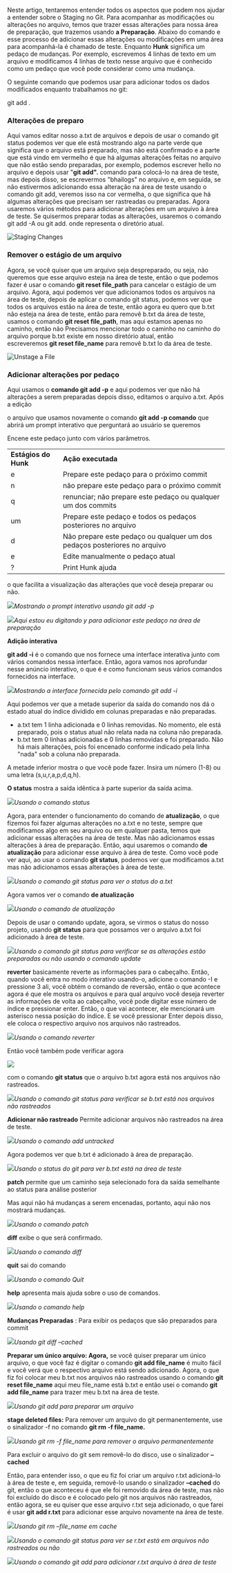 Neste artigo, tentaremos entender todos os aspectos que podem nos ajudar a entender sobre o Staging no Git. Para acompanhar as modificações ou alterações no arquivo, temos que trazer essas alterações para nossa área de preparação, que trazemos usando **a Preparação**. Abaixo do comando e esse processo de adicionar essas alterações ou modificações em uma área para acompanhá-la é chamado de teste. Enquanto **Hunk** significa um pedaço de mudanças. Por exemplo, escrevemos 4 linhas de texto em um arquivo e modificamos 4 linhas de texto nesse arquivo que é conhecido como um pedaço que você pode considerar como uma mudança.

O seguinte comando que podemos usar para adicionar todos os dados modificados enquanto trabalhamos no git:

git add .

### **Alterações de preparo**

Aqui vamos editar nosso a.txt de arquivos e depois de usar o comando git status podemos ver que ele está mostrando algo na parte verde que significa que o arquivo está preparado, mas não está confirmado e a parte que está vindo em vermelho é que há algumas alterações feitas no arquivo que não estão sendo preparadas, por exemplo, podemos escrever hello no arquivo e depois usar "**git add".** comando para colocá-lo na área de teste, mas depois disso, se escrevermos "bhailogs" no arquivo e, em seguida, se não estivermos adicionando essa alteração na área de teste usando o comando git add, veremos isso na cor vermelha, o que significa que há algumas alterações que precisam ser rastreadas ou preparadas. Agora usaremos vários métodos para adicionar alterações em um arquivo à área de teste. Se quisermos preparar todas as alterações, usaremos o comando git add -A ou git add. onde representa o diretório atual.

![Staging Changes](https://media.geeksforgeeks.org/wp-content/uploads/20220123144501/Screenshot807.png)

### **Remover o estágio de um arquivo**

Agora, se você quiser que um arquivo seja despreparado, ou seja, não queremos que esse arquivo esteja na área de teste, então o que podemos fazer é usar o comando **git reset file_path** para cancelar o estágio de um arquivo. Agora, aqui podemos ver que adicionamos todos os arquivos na área de teste, depois de aplicar o comando git status, podemos ver que todos os arquivos estão na área de teste, então agora eu quero que b.txt não esteja na área de teste, então para removê b.txt da área de teste, usamos o comando **git reset file_path**, mas aqui estamos apenas no caminho, então não Precisamos mencionar todo o caminho no caminho do arquivo porque b.txt existe em nosso diretório atual, então escreveremos **git reset file_name** para removê b.txt lo da área de teste.

![Unstage a File](https://media.geeksforgeeks.org/wp-content/uploads/20220123153112/Screenshot808.png)

### Adicionar alterações por pedaço

Aqui usamos o **comando git add -p** e aqui podemos ver que não há alterações a serem preparadas depois disso, editamos o arquivo a.txt. Após a edição

o arquivo que usamos novamente o comando **git add -p comando** que abrirá um prompt interativo que perguntará ao usuário se queremos

Encene este pedaço junto com vários parâmetros.

|                      |                                                                           |
| -------------------- | ------------------------------------------------------------------------- |
| **Estágios do Hunk** | **Ação executada**                                                        |
| e                    | Prepare este pedaço para o próximo commit                                 |
| n                    | não prepare este pedaço para o próximo commit                             |
| q                    | renunciar; não prepare este pedaço ou qualquer um dos commits             |
| um                   | Prepare este pedaço e todos os pedaços posteriores no arquivo             |
| d                    | Não prepare este pedaço ou qualquer um dos pedaços posteriores no arquivo |
| e                    | Edite manualmente o pedaço atual                                          |
| ?                    | Print Hunk ajuda                                                          |

o que facilita a visualização das alterações que você deseja preparar ou não.

![](https://media.geeksforgeeks.org/wp-content/uploads/20220123185522/Screenshot809.png)_Mostrando o prompt interativo usando git add -p_

![](https://media.geeksforgeeks.org/wp-content/uploads/20220123190125/Screenshot810.png)_Aqui estou eu digitando y para adicionar este pedaço na área de preparação_

**Adição interativa**  

**git add -i** é o comando que nos fornece uma interface interativa junto com vários comandos nessa interface. Então, agora vamos nos aprofundar nesse anúncio interativo, o que é e como funcionam seus vários comandos fornecidos na interface.

![](https://media.geeksforgeeks.org/wp-content/uploads/20220128220930/Screenshot843.png)_Mostrando a interface fornecida pelo comando git add -i_

Aqui podemos ver que a metade superior da saída do comando nos dá o estado atual do índice dividido em colunas preparadas e não preparadas.

- a.txt tem 1 linha adicionada e 0 linhas removidas. No momento, ele está preparado, pois o status atual não relata nada na coluna não preparada.
- b.txt tem 0 linhas adicionadas e 0 linhas removidas e foi preparado. Não há mais alterações, pois foi encenado conforme indicado pela linha "nada" sob a coluna não preparada.

A metade inferior mostra o que você pode fazer. Insira um número (1-8) ou uma letra (s,u,r,a,p,d,q,h).

**O status** mostra a saída idêntica à parte superior da saída acima.

![](https://media.geeksforgeeks.org/wp-content/uploads/20220128232707/Screenshot844.png)_Usando o comando status_

Agora, para entender o funcionamento do comando de **atualização**, o que fizemos foi fazer algumas alterações no a.txt e no teste, sempre que modificamos algo em seu arquivo ou em qualquer pasta, temos que adicionar essas alterações na área de teste. Mas não adicionamos essas alterações à área de preparação. Então, aqui usaremos o comando **de atualização** para adicionar esse arquivo à área de teste. Como você pode ver aqui, ao usar o comando **git status**, podemos ver que modificamos a.txt mas não adicionamos essas alterações à área de teste.

![](https://media.geeksforgeeks.org/wp-content/uploads/20220129100220/Screenshot845.png)_Usando o comando git status para ver o status do a.txt_

Agora vamos ver o comando **de atualização**

![](https://media.geeksforgeeks.org/wp-content/uploads/20220129101059/Screenshot846.png)_Usando o comando de atualização_

Depois de usar o comando update, agora, se virmos o status do nosso projeto, usando **git status** para que possamos ver o arquivo a.txt foi adicionado à área de teste.

![](https://media.geeksforgeeks.org/wp-content/uploads/20220129101504/Screenshot847.png)_Usando o comando git status para verificar se as alterações estão preparadas ou não usando o comando update_

**reverter** basicamente reverte as informações para o cabeçalho. Então, quando você entra no modo interativo usando-o, adicione o comando -I e pressione 3 ali, você obtém o comando de reversão, então o que acontece agora é que ele mostra os arquivos e para qual arquivo você deseja reverter as informações de volta ao cabeçalho, você pode digitar esse número de índice e pressionar enter. Então, o que vai acontecer, ele mencionará um asterisco nessa posição do índice. E se você pressionar Enter depois disso, ele coloca o respectivo arquivo nos arquivos não rastreados.

![](https://media.geeksforgeeks.org/wp-content/uploads/20220129104154/Screenshot848.png)_Usando o comando reverter_

Então você também pode verificar agora

![](https://media.geeksforgeeks.org/wp-content/uploads/20220129120441/Screenshot851.png)

com o comando **git status** que o arquivo b.txt agora está nos arquivos não rastreados.

![](https://media.geeksforgeeks.org/wp-content/uploads/20220129104818/Screenshot849.png)_Usando o comando git status para verificar se b.txt está nos arquivos não rastreados_

**Adicionar não rastreado** Permite adicionar arquivos não rastreados na área de teste.

![](https://media.geeksforgeeks.org/wp-content/uploads/20220129120126/Screenshot850.png)_Usando o comando add untracked_

Agora podemos ver que b.txt é adicionado à área de preparação.

![](https://media.geeksforgeeks.org/wp-content/uploads/20220129120441/Screenshot851.png)_Usando o status do git para ver b.txt está na área de teste_

**patch** permite que um caminho seja selecionado fora da saída semelhante ao status para análise posterior

Mas aqui não há mudanças a serem encenadas, portanto, aqui não nos mostrará mudanças.

![](https://media.geeksforgeeks.org/wp-content/uploads/20220129123142/Screenshot852.png)_Usando o comando patch_

**diff** exibe o que será confirmado.

![](https://media.geeksforgeeks.org/wp-content/uploads/20220129123728/Screenshot853.png)_Usando o comando diff_

**quit** sai do comando

![](https://media.geeksforgeeks.org/wp-content/uploads/20220129124102/Screenshot854.png)_Usando o comando Quit_

**help** apresenta mais ajuda sobre o uso de comandos.

![](https://media.geeksforgeeks.org/wp-content/uploads/20220129124427/Screenshot855.png)_Usando o comando help_

**Mudanças Preparadas** : Para exibir os pedaços que são preparados para commit

![](https://media.geeksforgeeks.org/wp-content/uploads/20220129124832/Screenshot856.png)_Usando git diff –cached_

**Preparar um único arquivo: Agora,** se você quiser preparar um único arquivo, o que você faz é digitar o comando **git add file_name** é muito fácil e você verá que o respectivo arquivo está sendo adicionado. Agora, o que fiz foi colocar meu b.txt nos arquivos não rastreados usando o comando **git reset file_name** aqui meu file_name está b.txt e então usei o comando **git add file_name** para trazer meu b.txt na área de teste.

![](https://media.geeksforgeeks.org/wp-content/uploads/20220129125913/Screenshot857.png)_Usando git add para preparar um arquivo_

**stage deleted files:** Para remover um arquivo do git permanentemente, use o sinalizador -f no comando **git rm -f file_name.**

![](https://media.geeksforgeeks.org/wp-content/uploads/20220129132431/Screenshot859.png)_Usando git rm -f file_name para remover o arquivo permanentemente_

Para excluir o arquivo do git sem removê-lo do disco, use o sinalizador **–cached**

Então, para entender isso, o que eu fiz foi criar um arquivo r.txt adicioná-lo à área de teste e, em seguida, removê-lo usando o sinalizador **–cached** do git, então o que aconteceu é que ele foi removido da área de teste, mas não foi excluído do disco e é colocado pelo git nos arquivos não rastreados, então agora, se eu quiser que esse arquivo r.txt seja adicionado, o que farei é usar **git add r.txt** para adicionar esse arquivo novamente na área de teste.

![](https://media.geeksforgeeks.org/wp-content/uploads/20220129134824/Screenshot860.png)_Usando git rm –file_name em cache_

![](https://media.geeksforgeeks.org/wp-content/uploads/20220129135313/Screenshot861.png)_Usando o comando git status para ver se r.txt está em arquivos não rastreados ou não_

![](https://media.geeksforgeeks.org/wp-content/uploads/20220129135631/Screenshot862.png)_Usando o comando git add para adicionar r.txt arquivo à área de teste_

